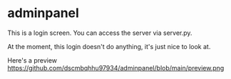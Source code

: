 # adminpanel

This is a login screen. You can access the server via server.py.

At the moment, this login doesn't do anything, it's just nice to look at.

Here's a preview
https://github.com/dscmbqhhu97934/adminpanel/blob/main/preview.png

